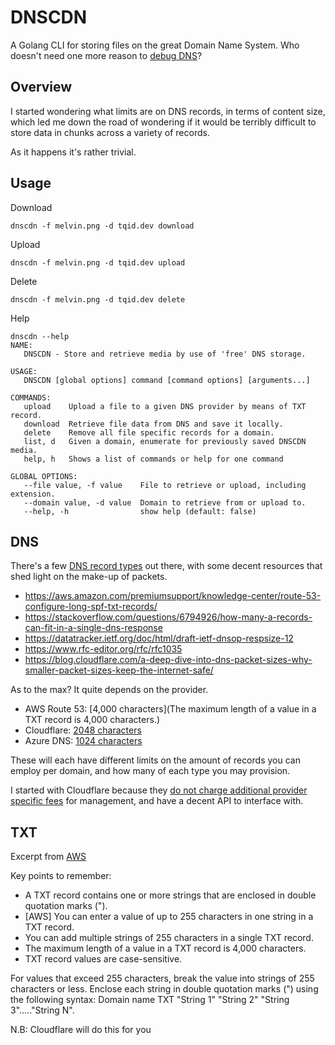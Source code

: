 # DNSCDN

A Golang CLI for storing files on the great Domain Name System. Who doesn't need one more reason to [debug DNS](https://isitdns.com/)?

## Overview

I started wondering what limits are on DNS records, in terms of content size, which led me down the road of wondering if 
it would be terribly difficult to store data in chunks across a variety of records.

As it happens it's rather trivial.

## Usage

Download
```console
dnscdn -f melvin.png -d tqid.dev download
```

Upload
```console
dnscdn -f melvin.png -d tqid.dev upload
```

Delete
```console
dnscdn -f melvin.png -d tqid.dev delete
```

Help
```console
dnscdn --help
NAME:
   DNSCDN - Store and retrieve media by use of 'free' DNS storage.

USAGE:
   DNSCDN [global options] command [command options] [arguments...]

COMMANDS:
   upload    Upload a file to a given DNS provider by means of TXT record.
   download  Retrieve file data from DNS and save it locally.
   delete    Remove all file specific records for a domain.
   list, d   Given a domain, enumerate for previously saved DNSCDN media.
   help, h   Shows a list of commands or help for one command

GLOBAL OPTIONS:
   --file value, -f value    File to retrieve or upload, including extension.
   --domain value, -d value  Domain to retrieve from or upload to.
   --help, -h                show help (default: false)
```

## DNS

There's a few [DNS record types](https://en.wikipedia.org/wiki/List_of_DNS_record_types#Resource_records) out there, 
with some decent resources that shed light on the make-up of packets. 

 - https://aws.amazon.com/premiumsupport/knowledge-center/route-53-configure-long-spf-txt-records/
 - https://stackoverflow.com/questions/6794926/how-many-a-records-can-fit-in-a-single-dns-response
 - https://datatracker.ietf.org/doc/html/draft-ietf-dnsop-respsize-12
 - https://www.rfc-editor.org/rfc/rfc1035
 - https://blog.cloudflare.com/a-deep-dive-into-dns-packet-sizes-why-smaller-packet-sizes-keep-the-internet-safe/

As to the max? It quite depends on the provider.

 - AWS Route 53: [4,000 characters](The maximum length of a value in a TXT record is 4,000 characters.)
 - Cloudflare: [2048 characters](https://developers.cloudflare.com/dns/manage-dns-records/reference/dns-record-types/#txt)
 - Azure DNS: [1024 characters](https://learn.microsoft.com/en-us/azure/dns/dns-zones-records#txt-records)

These will each have different limits on the amount of records you can employ per domain, and how many of each type 
you may provision.

[//]: # (TODO: Create a table showing account limits for theoretical file sizes.)

I started with Cloudflare because they [do not charge additional provider specific fees](https://www.cloudflare.com/products/registrar/)
for management, and have a decent API to interface with.

## TXT

Excerpt from [AWS](https://aws.amazon.com/premiumsupport/knowledge-center/route-53-configure-long-spf-txt-records/#:~:text=The%20maximum%20length%20of%20a,TXT%20record%20is%204%2C000%20characters)

Key points to remember:

 - A TXT record contains one or more strings that are enclosed in double quotation marks (").
 - [AWS] You can enter a value of up to 255 characters in one string in a TXT record.
 - You can add multiple strings of 255 characters in a single TXT record.
 - The maximum length of a value in a TXT record is 4,000 characters.
 - TXT record values are case-sensitive.

For values that exceed 255 characters, break the value into strings of 255 characters or less. 
Enclose each string in double quotation marks (") using the following syntax: 
Domain name TXT "String 1" "String 2" "String 3"….."String N".

N.B: Cloudflare will do this for you
